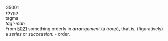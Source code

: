 <body>
  <p>G5001<br>  τάγμα  <br> tagma  <br><i>tag‘-mah </i><br>From <a href="g5021.htm">5021</a>  something orderly in <i>arrangement</i> (a <i>troop</i>), that is, (figuratively) a <i>series</i> or <i>succession:</i> - order.<br></p>
 </body>